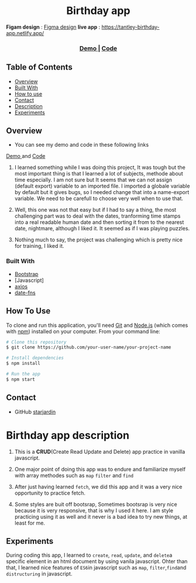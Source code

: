 <h1 align="center">Birthday app</h1>

**Figam design** : <a href="https://www.figma.com/file/bb1Mie5R3mUhR77PtGG8bJ/Birthday-App?node-id=0%3A1">Figma design</a>
**live app** : https://tantley-birthday-app.netlify.app/

<div align="center">
  <h3>
    <a href="https://tantley-birthday-app.netlify.app/">
      Demo
    </a>
    <span> | </span>
    <a href="https://github.com/starjardin/birthday-app">
      Code
    </a>
  </h3>
</div>

<!-- TABLE OF CONTENTS -->

## Table of Contents

-   [Overview](#overview)
-   [Built With](#built-with)
-   [How to use](#how-to-use)
-   [Contact](#contact)
-   [Description](#Birthday-app-description)
-   [Experiments](#experiments)

<!-- OVERVIEW -->

## Overview

-   You can see my demo and code in these following links 
  <a href="https://tantley-birthday-app.netlify.app/">
    Demo
  </a> and 
  <a href="https://github.com/starjardin/birthday-app">
      Code
  </a>

1. I learned something while I was doing this project, It was tough but the most important thing is that I learned a lot of subjects, methode about time especially. I am not sure but It seems that we can not assign (default export) variable to an imported file. I imported a globale variable by default but it gives bugs, so I needed change that into a name-export variable. We need to be carefull to choose very well when to use that.

1. Well, this one was not that easy but if I had to say a thing, the most challenging part was to deal with the dates, tranforming time stamps into a real readable human date and then sorting it from to the nearest date, nightmare, although I liked it. It seemed as if I was playing puzzles.

1. Nothing much to say, the project was challenging which is pretty nice for training, I liked it.

### Built With

-   [Bootstrap](https://https://getbootstrap.com/docs/4.5/getting-started/introduction/)
-   [Javascript]
-   [axios](https://www.npmjs.com/package/axios)
-   [date-fns](date-fns.orog)

## How To Use

To clone and run this application, you'll need [Git](https://git-scm.com) and [Node.js](https://nodejs.org/en/download/) (which comes with [npm](http://npmjs.com)) installed on your computer. From your command line:

```bash
# Clone this repository
$ git clone https://github.com/your-user-name/your-project-name

# Install dependencies
$ npm install

# Run the app
$ npm start
```
## Contact

-   GitHub [starjardin](https://github.com/your-starjardin)

# Birthday app description

1. This is a **CRUD**(Create Read Update and Delete) app practice in vanilla javascript.

1. One major point of doing this app was to endure and familiarize myself with array methodes such as `map` `filter` and `find`

1. After just having learned `fetch`, we did this app and it was a very nice opportunity to practice fetch.

1. Some styles are buit off bootsrap, Sometimes bootsrap is very nice because it is very responsive, that is why I used it here. I am style practicing using it as well and it never is a bad idea to try new things, at least for me.

## Experiments

During coding this app, I learned to `create`, `read`, `update`, and `delete`a specific element in an html document by using vanila javascript. Ohter than that, I learned nice features of `ES6`in javascript such as `map`, `filter`,`find`and `distructuring` in javascript.